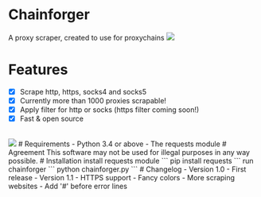 # Chainforger
A proxy scraper, created to use for proxychains
<img src='https://i.imgur.com/jkedgCy.png'/>
# Features
- [x] Scrape http, https, socks4 and socks5
- [x] Currently more than 1000 proxies scrapable!
- [x] Apply filter for http or socks (https filter coming soon!)
- [x] Fast & open source
<br />
<img src='https://i.imgur.com/Obv8Eci.png' />
# Requirements
- Python 3.4 or above
- The requests module
# Agreement
This software may not be used for illegal purposes in any way possible.
# Installation
install requests module
```
pip install requests
```
run chainforger
```
python chainforger.py
```
# Changelog
- Version 1.0
    - First release
- Version 1.1
    - HTTPS support
    - Fancy colors
    - More scraping websites
    - Add '#' before error lines